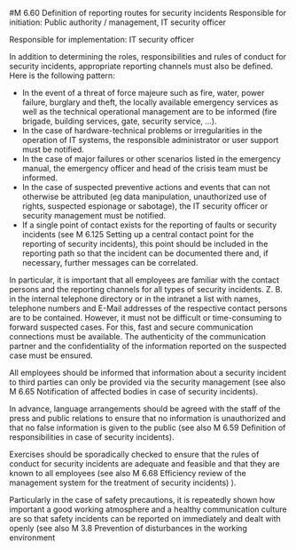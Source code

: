 #M 6.60 Definition of reporting routes for security incidents
Responsible for initiation: Public authority / management, IT security officer

Responsible for implementation: IT security officer

In addition to determining the roles, responsibilities and rules of conduct for security incidents, appropriate reporting channels must also be defined. Here is the following pattern:

* In the event of a threat of force majeure such as fire, water, power failure, burglary and theft, the locally available emergency services as well as the technical operational management are to be informed (fire brigade, building services, gate, security service, ...).
* In the case of hardware-technical problems or irregularities in the operation of IT systems, the responsible administrator or user support must be notified.
* In the case of major failures or other scenarios listed in the emergency manual, the emergency officer and head of the crisis team must be informed.
* In the case of suspected preventive actions and events that can not otherwise be attributed (eg data manipulation, unauthorized use of rights, suspected espionage or sabotage), the IT security officer or security management must be notified.
* If a single point of contact exists for the reporting of faults or security incidents (see M 6.125 Setting up a central contact point for the reporting of security incidents), this point should be included in the reporting path so that the incident can be documented there and, if necessary, further messages can be correlated.


In particular, it is important that all employees are familiar with the contact persons and the reporting channels for all types of security incidents. Z. B. in the internal telephone directory or in the intranet a list with names, telephone numbers and E-Mail addresses of the respective contact persons are to be contained. However, it must not be difficult or time-consuming to forward suspected cases. For this, fast and secure communication connections must be available. The authenticity of the communication partner and the confidentiality of the information reported on the suspected case must be ensured.

All employees should be informed that information about a security incident to third parties can only be provided via the security management (see also M 6.65 Notification of affected bodies in case of security incidents).

In advance, language arrangements should be agreed with the staff of the press and public relations to ensure that no information is unauthorized and that no false information is given to the public (see also M 6.59 Definition of responsibilities in case of security incidents).

Exercises should be sporadically checked to ensure that the rules of conduct for security incidents are adequate and feasible and that they are known to all employees (see also M 6.68 Efficiency review of the management system for the treatment of security incidents) ).

Particularly in the case of safety precautions, it is repeatedly shown how important a good working atmosphere and a healthy communication culture are so that safety incidents can be reported on immediately and dealt with openly (see also M 3.8 Prevention of disturbances in the working environment



